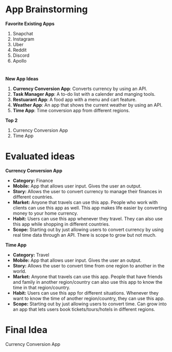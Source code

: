 #    **App Brainstorming**
**Favorite Existing Apps**
1. Snapchat
2. Instagram
3. Uber
4. Reddit
5. Discord
6. Apollo

#    
**New App Ideas**
1. **Currency Conversion App**: Converts currency by using an API.
3. **Task Manager App**: A to-do list with a calender and manging tools.
5. **Restuarant App**: A food app with a menu and cart feature.
6. **Weather App**: An app that shows the current weather by using an API.
8. **Time App**: Time conversion app from different regions.

**Top 2**
1. Currency Conversion App
3. Time App

#    Evaluated ideas
**Currency Conversion App**
   - **Category:** Finance
   - **Mobile:** App that allows user input. Gives the user an output.
   - **Story:** Allows the user to convert currency to manage their finances in different countries.
   - **Market:** Anyone that travels can use this app. People who work with clients can use this app as well. This app makes life easier by converting money to your home currency.
   - **Habit:** Users can use this app whenever they travel. They can also use this app while shopping in different countries.
   - **Scope:** Starting out by just allowing users to convert currency by using real time data through an API. There is scope to grow but not much.

**Time App**
   - **Category:** Travel
   - **Mobile:** App that allows user input. Gives the user an output.
   - **Story:** Allows the user to convert time from one region to another in the world.
   - **Market:** Anyone that travels can use this app. People that have friends and family in another region/country can also use this app to know the time in that region/country.
   - **Habit:** Users can use this app for different situations. Whenever they want to know the time of another region/country, they can use this app.
   - **Scope:** Starting out by just allowing users to convert time. Can grow into an app that lets users book tickets/tours/hotels in different regions.

#    Final Idea
Currency Conversion App
